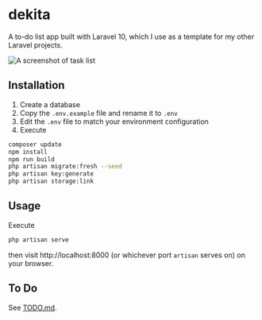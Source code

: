 # dekita
A to-do list app built with Laravel 10, which I use as a template for my other Laravel projects.

![A screenshot of task list](https://github.com/elfry2/dekita/assets/47256917/271355bd-d927-471e-bfa4-a1b33d9b8e50 "A screenshot of task list")



## Installation
1. Create a database
2. Copy the ```.env.example``` file and rename it to ```.env```
3. Edit the ```.env``` file to match your environment configuration
4. Execute
```bash
composer update
npm install
npm run build
php artisan migrate:fresh --seed
php artisan key:generate
php artisan storage:link
```
## Usage
Execute
```bash
php artisan serve
```
then visit http://localhost:8000 (or whichever port ```artisan``` serves on) on your browser.

## To Do
See [TODO.md](TODO.md).
